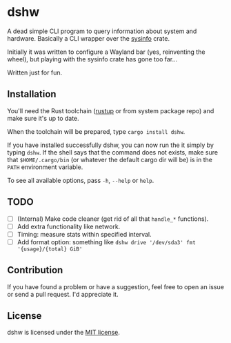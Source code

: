 # dshw
A dead simple CLI program to query information about system and hardware. Basically a CLI wrapper
over the [sysinfo](https://crates.io/crates/sysinfo) crate.

Initially it was written to configure a Wayland bar (yes, reinventing the wheel), but playing with
the sysinfo crate has gone too far...

Written just for fun.

## Installation
You'll need the Rust toolchain ([rustup](https://rustup.rs/) or from system package repo) and make
sure it's up to date.

When the toolchain will be prepared, type `cargo install dshw`.

If you have installed successfully dshw, you can now run the it simply by typing `dshw`. If
the shell says that the command does not exists, make sure that `$HOME/.cargo/bin` (or whatever the
default cargo dir will be) is in the `PATH` environment variable.

To see all available options, pass `-h`, `--help` or `help`.

## TODO
- [ ] (Internal) Make code cleaner (get rid of all that `handle_*` functions).
- [ ] Add extra functionality like network.
- [ ] Timing: measure stats within specified interval.
- [ ] Add format option: something like `dshw drive '/dev/sda3' fmt '{usage}/{total} GiB'`

## Contribution
If you have found a problem or have a suggestion, feel free to open an issue or send a pull request.
I'd appreciate it.

## License
dshw is licensed under the [MIT license](LICENSE.md).
